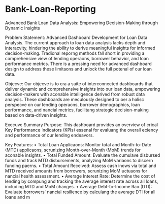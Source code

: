 # Bank-Loan-Reporting

Advanced Bank Loan Data Analysis: Empowering Decision-Making through Dynamic Insights

Problem Statement: Advanced Dashboard Development for Loan Data Analysis. The current approach to loan data analysis lacks depth and
interacvity, hindering the ability to derive meaningful insights for informed decision-making. Tradional reporng methods fall short in
providing a comprehensive view of lending operaons, borrower behavior, and loan performance metrics. There is a pressing need for
advanced dashboard design to address these limitaons and unlock the full potenal of our loan data.

Objecve: Our objecve is to cra a suite of interconnected dashboards that deliver dynamic and comprehensive insights into our loan data,
empowering decision-makers with aconable intelligence derived from robust data analysis. These dashboards are meculously designed to
oer a holisc perspecve on our lending operaons, borrower demographics, loan performance, and nancial metrics, facilitang strategic
decision-making based on data-driven insights.

Execuve Summary
Purpose: This dashboard provides an overview of crical Key Performance Indicators (KPIs) essenal for evaluang the overall eciency and
performance of our lending endeavors.

Key Features:
• Total Loan Applicaons: Monitor total and Month-to-Date (MTD) applicaons, scrunizing Month-over-Month (MoM) trends for aconable
insights.
• Total Funded Amount: Evaluate the cumulave disbursed funds and track MTD disbursements, analyzing MoM variaons to discern funding
paerns.
• Total Amount Received: Assess cash inows via total and MTD received amounts from borrowers, scrunizing MoM uctuaons for
nancial health assessment.
• Average Interest Rate: Determine the cost of lending by compung and tracking the average interest rate across all loans, including MTD
and MoM changes.
• Average Debt-to-Income Rao (DTI): Evaluate borrowers' nancial resilience by calculang the average DTI for all loans and m
